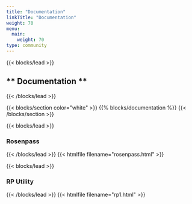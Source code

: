 ```yaml
---
title: "Documentation"
linkTitle: "Documentation"
weight: 70
menu:
  main:
    weight: 70
type: community
---
```


{{< blocks/lead  >}}

## ** Documentation **

{{< /blocks/lead >}}

<div class="about">
{{< blocks/section color="white" >}}
{{% blocks/documentation %}}
{{< /blocks/section >}}

{{< blocks/lead  >}}

### **Rosenpass**

{{< /blocks/lead >}}
{{< htmlfile filename="rosenpass.html" >}}

{{< blocks/lead  >}}

### **RP Utility**

{{< /blocks/lead >}}
{{< htmlfile filename="rp1.html" >}}

</div>
